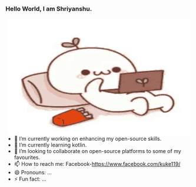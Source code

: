 ### Hello World, I am Shriyanshu.
<img align="right" alt="GIF" src="https://github.com/Shriyanshu1/Shriyanshu1/blob/main/GIF/githubreadme.gif" width="500" height="320" />



- 🔭 I’m currently working on enhancing my open-source skills.
- 🌱 I’m currently learning kotlin. 
- 👯 I’m looking to collaborate on open-source platforms to some of my favourites.
- 📫 How to reach me: Facebook-https://www.facebook.com/kuke119/
- 😄 Pronouns: ...
- ⚡ Fun fact: ...
